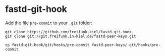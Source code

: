 # fastd-git-hook

Add the file `pre-commit` to your `.git` folder:

    git clone https://github.com/freifunk-kiel/fastd-git-hook
    git clone git://git.freifunk.in-kiel.de/fastd-peer-keys.git

    cp fastd-git-hook/git/hooks/pre-commit fastd-peer-keys/.git/hooks/pre-commit
